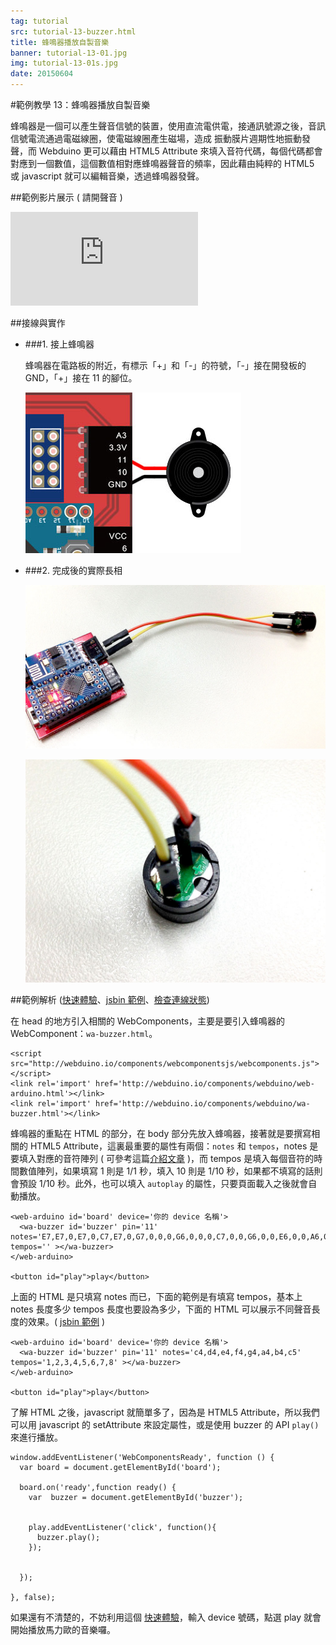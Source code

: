 ```yaml
---
tag: tutorial
src: tutorial-13-buzzer.html
title: 蜂鳴器播放自製音樂
banner: tutorial-13-01.jpg
img: tutorial-13-01s.jpg
date: 20150604
---
```


<!-- @@master  = ../../_layout.html-->

<!-- @@block  =  meta-->

<title>範例教學 13：蜂鳴器播放自製音樂 :::: Webduino = Web × Arduino</title>

<meta name="description" content="蜂鳴器是一個可以產生聲音信號的裝置，使用直流電供電，接通訊號源之後，音訊信號電流通過電磁線圈，使電磁線圈產生磁場，造成 振動膜片週期性地振動發聲，而 Webduino 更可以藉由 HTML5 Attribute 來填入音符代碼，每個代碼都會對應到一個數值，這個數值相對應蜂鳴器聲音的頻率，因此藉由純粹的 HTML5 或 javascript 就可以編輯音樂，透過蜂鳴器發聲。">

<meta itemprop="description" content="蜂鳴器是一個可以產生聲音信號的裝置，使用直流電供電，接通訊號源之後，音訊信號電流通過電磁線圈，使電磁線圈產生磁場，造成 振動膜片週期性地振動發聲，而 Webduino 更可以藉由 HTML5 Attribute 來填入音符代碼，每個代碼都會對應到一個數值，這個數值相對應蜂鳴器聲音的頻率，因此藉由純粹的 HTML5 或 javascript 就可以編輯音樂，透過蜂鳴器發聲。">

<meta property="og:description" content="蜂鳴器是一個可以產生聲音信號的裝置，使用直流電供電，接通訊號源之後，音訊信號電流通過電磁線圈，使電磁線圈產生磁場，造成 振動膜片週期性地振動發聲，而 Webduino 更可以藉由 HTML5 Attribute 來填入音符代碼，每個代碼都會對應到一個數值，這個數值相對應蜂鳴器聲音的頻率，因此藉由純粹的 HTML5 或 javascript 就可以編輯音樂，透過蜂鳴器發聲。">

<meta property="og:title" content="範例教學 13：蜂鳴器播放自製音樂" >

<meta property="og:url" content="http://webduino.io/tutorials/tutorial-13-buzzer.html">

<meta property="og:image" content="http://webduino.io/img/tutorials/tutorial-13-01s.jpg">

<meta itemprop="image" content="http://webduino.io/img/tutorials/tutorial-13-01s.jpg">

<include src="../_include-tutorials.html"></include>

<!-- @@close-->

<!-- @@block  =  tutorials-->

#範例教學 13：蜂鳴器播放自製音樂

蜂鳴器是一個可以產生聲音信號的裝置，使用直流電供電，接通訊號源之後，音訊信號電流通過電磁線圈，使電磁線圈產生磁場，造成 振動膜片週期性地振動發聲，而 Webduino 更可以藉由 HTML5 Attribute 來填入音符代碼，每個代碼都會對應到一個數值，這個數值相對應蜂鳴器聲音的頻率，因此藉由純粹的 HTML5 或 javascript 就可以編輯音樂，透過蜂鳴器發聲。

##範例影片展示 ( 請開聲音 )

<iframe class="youtube" src="https://www.youtube.com/embed/jB3GvT4q0k4" frameborder="0" allowfullscreen></iframe>

##接線與實作

- ###1. 接上蜂鳴器

	蜂鳴器在電路板的附近，有標示「+」和「-」的符號，「-」接在開發板的 GND，「+」接在 11 的腳位。

	![](../img/tutorials/tutorial-13-02.jpg)

- ###2. 完成後的實際長相

	![](../img/tutorials/tutorial-13-03.jpg)

	![](../img/tutorials/tutorial-13-04.jpg)


##範例解析 ([快速體驗](http://webduinoio.github.io/samples/content/buzzer/index.html)、[jsbin 範例](http://bin.webduino.io/hud/5/edit?html,js,output)、[檢查連線狀態](http://webduino.io/device.html))

在 head 的地方引入相關的 WebComponents，主要是要引入蜂鳴器的 WebComponent：`wa-buzzer.html`。

	<script src="http://webduino.io/components/webcomponentsjs/webcomponents.js"></script>
	<link rel='import' href='http://webduino.io/components/webduino/web-arduino.html'></link>
	<link rel='import' href='http://webduino.io/components/webduino/wa-buzzer.html'></link>

蜂鳴器的重點在 HTML 的部分，在 body 部分先放入蜂鳴器，接著就是要撰寫相關的 HTML5 Attribute，這裏最重要的屬性有兩個：`notes` 和 `tempos`，notes 是要填入對應的音符陣列 ( 可參考這篇[介紹文章](http://wiki.micropython.org/Play-Tone) )，而 tempos 是填入每個音符的時間數值陣列，如果填寫 1 則是 1/1 秒，填入 10 則是 1/10 秒，如果都不填寫的話則會預設 1/10 秒。此外，也可以填入 `autoplay` 的屬性，只要頁面載入之後就會自動播放。

	<web-arduino id='board' device='你的 device 名稱'>
	  <wa-buzzer id='buzzer' pin='11' notes='E7,E7,0,E7,0,C7,E7,0,G7,0,0,0,G6,0,0,0,C7,0,0,G6,0,0,E6,0,0,A6,0,B6,0,AS6,A6,0,G6,E7,0,G7,A7,0,F7,G7,0,E7,0,C7,D7,B6,0,0,C7,0,0,G6,0,0,E6,0,0,A6,0,B6,0,AS6,A6,0,G6,E7,0,G7,A7,0,F7,G7,0,E7,0,C7,D7,B6,0,0' tempos='' ></wa-buzzer>
	</web-arduino>

	<button id="play">play</button>


上面的 HTML 是只填寫 notes 而已，下面的範例是有填寫 tempos，基本上 notes 長度多少 tempos 長度也要設為多少，下面的 HTML 可以展示不同聲音長度的效果。( [jsbin 範例](http://bin.webduino.io/qiq/4/edit?html,js,output) )

	<web-arduino id='board' device='你的 device 名稱'>
	  <wa-buzzer id='buzzer' pin='11' notes='c4,d4,e4,f4,g4,a4,b4,c5' tempos='1,2,3,4,5,6,7,8' ></wa-buzzer>
	</web-arduino>

	<button id="play">play</button>


了解 HTML 之後，javascript 就簡單多了，因為是 HTML5 Attribute，所以我們可以用 javascript 的 setAttribute 來設定屬性，或是使用 buzzer 的 API `play()` 來進行播放。

	window.addEventListener('WebComponentsReady', function () {
	  var board = document.getElementById('board');
	  
	  board.on('ready',function ready() {
	    var  buzzer = document.getElementById('buzzer');
	           
	    
	    play.addEventListener('click', function(){
	      buzzer.play();
	    }); 
	      
	    
	  });
	   
	}, false);

如果還有不清楚的，不妨利用這個 [快速體驗](http://webduinoio.github.io/samples/content/buzzer/index.html)，輸入 device 號碼，點選 play 就會開始播放馬力歐的音樂囉。


<!-- @@close-->